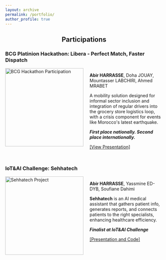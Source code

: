 ```yaml
---
layout: archive
permalink: /portfolio/
author_profile: true
---
```


<h2 style="text-align: center;">Participations</h2>

<div style="margin-bottom: 50px;">
  <h3>BCG Platinion Hackathon: Libera - Perfect Match, Faster Dispatch</h3>
  <div style="display: flex; align-items: flex-start;">
    <img src="https://abirharrasse.github.io/images/BCG_hack.png" alt="BCG Hackathon Participation" style="width: 250px; object-fit: cover; margin-right: 20px; flex-shrink: 0;">
    <div style="flex-grow: 1;">
      <p style="font-size: 14px;"><strong>Abir HARRASSE</strong>, Doha JOUAY, Mountasser LABCHIRI, Ahmed MRABET</p>
      <p style="font-size: 14px;">A mobility solution designed for informal sector inclusion and integration of regular drivers into the grocery store logistics loop, with a crisis component for events like Morocco's latest earthquake.</p>
      <p style="font-size: 14px;"><em><strong>First place nationally. Second place internationally.</strong></em></p>
      <a href="https://abirharrasse.github.io/files/BCG_Platinion_Presentation.pdf" target="_blank">[View Presentation]</a>
    </div>
  </div>
</div>

<div style="margin-bottom: 50px;">
  <h3>IoT&AI Challenge: Sehhatech</h3>
  <div style="display: flex; align-items: flex-start;">
    <img src="https://abirharrasse.github.io/images/iot_challenge.png" alt="Sehhatech Project" style="width: 250px; object-fit: cover; margin-right: 20px; flex-shrink: 0;">
    <div style="flex-grow: 1;">
      <p style="font-size: 14px;"><strong>Abir HARRASSE</strong>, Yassmine ED-DYB, Soufiane Dahimi</p>
      <p style="font-size: 14px;"><strong>Sehhatech</strong> is an AI medical assistant that gathers patient info, generates reports, and connects patients to the right specialists, enhancing healthcare efficiency.</p>
      <p style="font-size: 14px;"><em><strong>Finalist at IoT&AI Challenge</strong></em></p>
      <a href="https://github.com/MoroccoAI/2023-GenAI-Hackathon/tree/main/SehhaTech" target="_blank">[Presentation and Code]</a>
    </div>
  </div>
</div>

